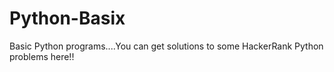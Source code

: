 # Python-Basix
Basic Python programs....You can get solutions to some HackerRank Python problems here!!
